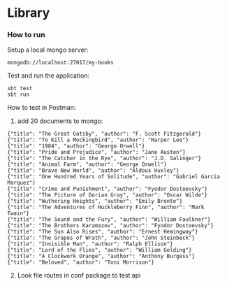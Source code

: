 # Library

### How to run
Setup a local mongo server:
```shell script
mongodb://localhost:27017/my-books
```
Test and run the application:
```shell script
sbt test
sbt run
```
How to test in Postman:
1. add 20 documents to mongo:
```shell script
{"title": "The Great Gatsby", "author": "F. Scott Fitzgerald"}
{"title": "To Kill a Mockingbird", "author": "Harper Lee"}
{"title": "1984", "author": "George Orwell"}
{"title": "Pride and Prejudice", "author": "Jane Austen"}
{"title": "The Catcher in the Rye", "author": "J.D. Salinger"}
{"title": "Animal Farm", "author": "George Orwell"}
{"title": "Brave New World", "author": "Aldous Huxley"}
{"title": "One Hundred Years of Solitude", "author": "Gabriel Garcia Marquez"}
{"title": "Crime and Punishment", "author": "Fyodor Dostoevsky"}
{"title": "The Picture of Dorian Gray", "author": "Oscar Wilde"}
{"title": "Wuthering Heights", "author": "Emily Bronte"}
{"title": "The Adventures of Huckleberry Finn", "author": "Mark Twain"}
{"title": "The Sound and the Fury", "author": "William Faulkner"}
{"title": "The Brothers Karamazov", "author": "Fyodor Dostoevsky"}
{"title": "The Sun Also Rises", "author": "Ernest Hemingway"}
{"title": "The Grapes of Wrath", "author": "John Steinbeck"}
{"title": "Invisible Man", "author": "Ralph Ellison"}
{"title": "Lord of the Flies", "author": "William Golding"}
{"title": "A Clockwork Orange", "author": "Anthony Burgess"}
{"title": "Beloved", "author": "Toni Morrison"}
```
2) Look file routes in conf package to test api